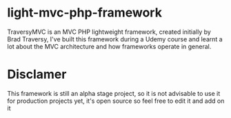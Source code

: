 # light-mvc-php-framework
TraversyMVC is an MVC PHP lightweight  framework, created initially by Brad Traversy, I've built this framework during a Udemy course and learnt a lot about the MVC architecture and how frameworks operate in general.


# Disclamer
This framework is still an alpha stage project, so it is not advisable to use it for production projects yet, it's open source so feel free to edit it and add on it
